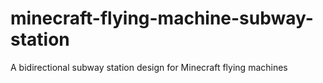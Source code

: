 # minecraft-flying-machine-subway-station
A bidirectional subway station design for Minecraft flying machines
